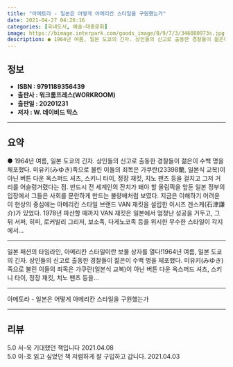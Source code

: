 ```yaml
---
title: "아메토라 - 일본은 어떻게 아메리칸 스타일을 구원했는가"
date: 2021-04-27 04:26:16
categories: [국내도서, 예술-대중문화]
image: https://bimage.interpark.com/goods_image/0/9/7/3/346080973s.jpg
description: ● 1964년 여름, 일본 도쿄의 긴자. 상인들의 신고로 출동한 경찰들이 젊은이 수백 명을 체포했다. 미유키(みゆき)족으로 불린 이들의 죄목은 가쿠란(23398蘭, 일본식 교복)이 아닌 버튼 다운 옥스퍼드 셔츠, 스키니 타이, 정장 재킷, 치노 팬츠 등을 걸치고 그저 거리를 어슬렁거렸
---
```


## **정보**

- **ISBN : 9791189356439**
- **출판사 : 워크룸프레스(WORKROOM)**
- **출판일 : 20201231**
- **저자 : W. 데이비드 막스**

------



## **요약**

●  1964년 여름, 일본 도쿄의 긴자. 상인들의 신고로 출동한 경찰들이 젊은이 수백 명을 체포했다. 미유키(みゆき)족으로 불린 이들의 죄목은 가쿠란(23398蘭, 일본식 교복)이 아닌 버튼 다운 옥스퍼드 셔츠, 스키니 타이, 정장 재킷, 치노 팬츠 등을 걸치고 그저 거리를 어슬렁거렸다는 점. 반드시 전 세계인의 잔치가 돼야 할 올림픽을 앞둔 일본 정부의 입장에서 그들은 사회를 문란하게 만드는 불량배처럼 보였다. 지금은 이해하기 어려운 이 현상의 중심에는 아메리칸 스타일 브랜드 VAN 재킷을 설립한 이시즈 겐스케(石津謙介)가 있었다. 1978년 파산할 때까지 VAN 재킷은 일본에서 엄청난 성공을 거두고, 그 뒤 서퍼, 히피, 로커빌리 그리저, 보소족, 다게노코족 등을 위시한 무수한 스타일이 각지에서...

------

일본 패션의 타임라인, 아메리칸 스타일이란 보물 상자를 열다!1964년 여름, 일본 도쿄의 긴자. 상인들의 신고로 출동한 경찰들이 젊은이 수백 명을 체포했다. 미유키(みゆき)족으로 불린 이들의 죄목은 가쿠란(일본식 교복)이 아닌 버튼 다운 옥스퍼드 셔츠, 스키니 타이, 정장 재킷, 치노 팬츠 등을... 

------


아메토라 - 일본은 어떻게 아메리칸 스타일을 구원했는가 

------


## **리뷰** 

5.0 서-욱 기대했던 책입니다 2021.04.08 <br/>5.0 이-호 읽고 싶었던 책 저렴하게 잘 구입하고 갑니다. 2021.04.03 <br/>